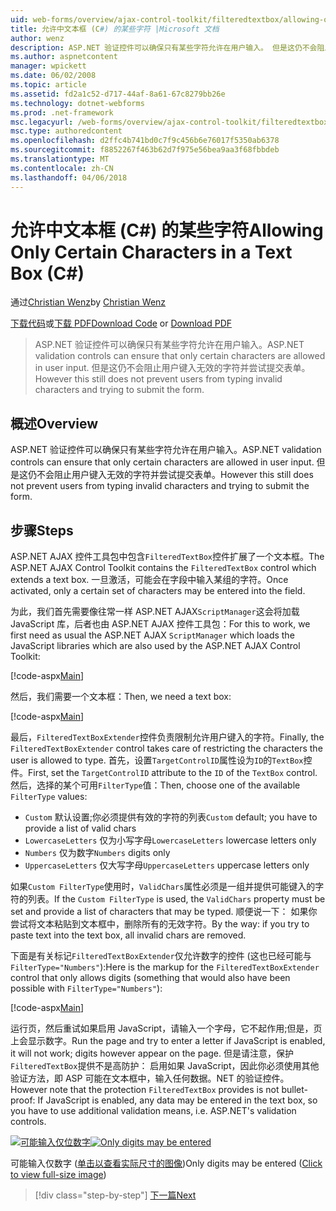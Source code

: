 ```yaml
---
uid: web-forms/overview/ajax-control-toolkit/filteredtextbox/allowing-only-certain-characters-in-a-text-box-cs
title: 允许中文本框 (C#) 的某些字符 |Microsoft 文档
author: wenz
description: ASP.NET 验证控件可以确保只有某些字符允许在用户输入。 但是这仍不会阻止用户键入无效...
ms.author: aspnetcontent
manager: wpickett
ms.date: 06/02/2008
ms.topic: article
ms.assetid: fd2a1c52-d717-44af-8a61-67c8279bb26e
ms.technology: dotnet-webforms
ms.prod: .net-framework
msc.legacyurl: /web-forms/overview/ajax-control-toolkit/filteredtextbox/allowing-only-certain-characters-in-a-text-box-cs
msc.type: authoredcontent
ms.openlocfilehash: d2ffc4b741bd0c7f9c456b6e76017f5350ab6378
ms.sourcegitcommit: f8852267f463b62d7f975e56bea9aa3f68fbbdeb
ms.translationtype: MT
ms.contentlocale: zh-CN
ms.lasthandoff: 04/06/2018
---
```

<a name="allowing-only-certain-characters-in-a-text-box-c"></a><span data-ttu-id="cde91-104">允许中文本框 (C#) 的某些字符</span><span class="sxs-lookup"><span data-stu-id="cde91-104">Allowing Only Certain Characters in a Text Box (C#)</span></span>
====================
<span data-ttu-id="cde91-105">通过[Christian Wenz](https://github.com/wenz)</span><span class="sxs-lookup"><span data-stu-id="cde91-105">by [Christian Wenz](https://github.com/wenz)</span></span>

<span data-ttu-id="cde91-106">[下载代码](http://download.microsoft.com/download/4/c/2/4c2def7a-0d23-4055-91f9-1f18504167d7/FilteredTextBox0.cs.zip)或[下载 PDF](http://download.microsoft.com/download/b/6/a/b6ae89ee-df69-4c87-9bfb-ad1eb2b23373/filteredtextbox0CS.pdf)</span><span class="sxs-lookup"><span data-stu-id="cde91-106">[Download Code](http://download.microsoft.com/download/4/c/2/4c2def7a-0d23-4055-91f9-1f18504167d7/FilteredTextBox0.cs.zip) or [Download PDF](http://download.microsoft.com/download/b/6/a/b6ae89ee-df69-4c87-9bfb-ad1eb2b23373/filteredtextbox0CS.pdf)</span></span>

> <span data-ttu-id="cde91-107">ASP.NET 验证控件可以确保只有某些字符允许在用户输入。</span><span class="sxs-lookup"><span data-stu-id="cde91-107">ASP.NET validation controls can ensure that only certain characters are allowed in user input.</span></span> <span data-ttu-id="cde91-108">但是这仍不会阻止用户键入无效的字符并尝试提交表单。</span><span class="sxs-lookup"><span data-stu-id="cde91-108">However this still does not prevent users from typing invalid characters and trying to submit the form.</span></span>


## <a name="overview"></a><span data-ttu-id="cde91-109">概述</span><span class="sxs-lookup"><span data-stu-id="cde91-109">Overview</span></span>

<span data-ttu-id="cde91-110">ASP.NET 验证控件可以确保只有某些字符允许在用户输入。</span><span class="sxs-lookup"><span data-stu-id="cde91-110">ASP.NET validation controls can ensure that only certain characters are allowed in user input.</span></span> <span data-ttu-id="cde91-111">但是这仍不会阻止用户键入无效的字符并尝试提交表单。</span><span class="sxs-lookup"><span data-stu-id="cde91-111">However this still does not prevent users from typing invalid characters and trying to submit the form.</span></span>

## <a name="steps"></a><span data-ttu-id="cde91-112">步骤</span><span class="sxs-lookup"><span data-stu-id="cde91-112">Steps</span></span>

<span data-ttu-id="cde91-113">ASP.NET AJAX 控件工具包中包含`FilteredTextBox`控件扩展了一个文本框。</span><span class="sxs-lookup"><span data-stu-id="cde91-113">The ASP.NET AJAX Control Toolkit contains the `FilteredTextBox` control which extends a text box.</span></span> <span data-ttu-id="cde91-114">一旦激活，可能会在字段中输入某组的字符。</span><span class="sxs-lookup"><span data-stu-id="cde91-114">Once activated, only a certain set of characters may be entered into the field.</span></span>

<span data-ttu-id="cde91-115">为此，我们首先需要像往常一样 ASP.NET AJAX`ScriptManager`这会将加载 JavaScript 库，后者也由 ASP.NET AJAX 控件工具包：</span><span class="sxs-lookup"><span data-stu-id="cde91-115">For this to work, we first need as usual the ASP.NET AJAX `ScriptManager` which loads the JavaScript libraries which are also used by the ASP.NET AJAX Control Toolkit:</span></span>

[!code-aspx[Main](allowing-only-certain-characters-in-a-text-box-cs/samples/sample1.aspx)]

<span data-ttu-id="cde91-116">然后，我们需要一个文本框：</span><span class="sxs-lookup"><span data-stu-id="cde91-116">Then, we need a text box:</span></span>

[!code-aspx[Main](allowing-only-certain-characters-in-a-text-box-cs/samples/sample2.aspx)]

<span data-ttu-id="cde91-117">最后，`FilteredTextBoxExtender`控件负责限制允许用户键入的字符。</span><span class="sxs-lookup"><span data-stu-id="cde91-117">Finally, the `FilteredTextBoxExtender` control takes care of restricting the characters the user is allowed to type.</span></span> <span data-ttu-id="cde91-118">首先，设置`TargetControlID`属性设为`ID`的`TextBox`控件。</span><span class="sxs-lookup"><span data-stu-id="cde91-118">First, set the `TargetControlID` attribute to the `ID` of the `TextBox` control.</span></span> <span data-ttu-id="cde91-119">然后，选择的某个可用`FilterType`值：</span><span class="sxs-lookup"><span data-stu-id="cde91-119">Then, choose one of the available `FilterType` values:</span></span>

- <span data-ttu-id="cde91-120">`Custom` 默认设置;你必须提供有效的字符的列表</span><span class="sxs-lookup"><span data-stu-id="cde91-120">`Custom` default; you have to provide a list of valid chars</span></span>
- <span data-ttu-id="cde91-121">`LowercaseLetters` 仅为小写字母</span><span class="sxs-lookup"><span data-stu-id="cde91-121">`LowercaseLetters` lowercase letters only</span></span>
- <span data-ttu-id="cde91-122">`Numbers` 仅为数字</span><span class="sxs-lookup"><span data-stu-id="cde91-122">`Numbers` digits only</span></span>
- <span data-ttu-id="cde91-123">`UppercaseLetters` 仅大写字母</span><span class="sxs-lookup"><span data-stu-id="cde91-123">`UppercaseLetters` uppercase letters only</span></span>

<span data-ttu-id="cde91-124">如果`Custom FilterType`使用时，`ValidChars`属性必须是一组并提供可能键入的字符的列表。</span><span class="sxs-lookup"><span data-stu-id="cde91-124">If the `Custom FilterType` is used, the `ValidChars` property must be set and provide a list of characters that may be typed.</span></span> <span data-ttu-id="cde91-125">顺便说一下： 如果你尝试将文本粘贴到文本框中，删除所有的无效字符。</span><span class="sxs-lookup"><span data-stu-id="cde91-125">By the way: if you try to paste text into the text box, all invalid chars are removed.</span></span>

<span data-ttu-id="cde91-126">下面是有关标记`FilteredTextBoxExtender`仅允许数字的控件 (这也已经可能与`FilterType="Numbers"`):</span><span class="sxs-lookup"><span data-stu-id="cde91-126">Here is the markup for the `FilteredTextBoxExtender` control that only allows digits (something that would also have been possible with `FilterType="Numbers"`):</span></span>

[!code-aspx[Main](allowing-only-certain-characters-in-a-text-box-cs/samples/sample3.aspx)]

<span data-ttu-id="cde91-127">运行页，然后重试如果启用 JavaScript，请输入一个字母，它不起作用;但是，页上会显示数字。</span><span class="sxs-lookup"><span data-stu-id="cde91-127">Run the page and try to enter a letter if JavaScript is enabled, it will not work; digits however appear on the page.</span></span> <span data-ttu-id="cde91-128">但是请注意，保护`FilteredTextBox`提供不是高防护： 启用如果 JavaScript，因此你必须使用其他验证方法，即 ASP 可能在文本框中，输入任何数据。NET 的验证控件。</span><span class="sxs-lookup"><span data-stu-id="cde91-128">However note that the protection `FilteredTextBox` provides is not bullet-proof: If JavaScript is enabled, any data may be entered in the text box, so you have to use additional validation means, i.e. ASP.NET's validation controls.</span></span>


<span data-ttu-id="cde91-129">[![可能输入仅位数字](allowing-only-certain-characters-in-a-text-box-cs/_static/image2.png)](allowing-only-certain-characters-in-a-text-box-cs/_static/image1.png)</span><span class="sxs-lookup"><span data-stu-id="cde91-129">[![Only digits may be entered](allowing-only-certain-characters-in-a-text-box-cs/_static/image2.png)](allowing-only-certain-characters-in-a-text-box-cs/_static/image1.png)</span></span>

<span data-ttu-id="cde91-130">可能输入仅数字 ([单击以查看实际尺寸的图像](allowing-only-certain-characters-in-a-text-box-cs/_static/image3.png))</span><span class="sxs-lookup"><span data-stu-id="cde91-130">Only digits may be entered ([Click to view full-size image](allowing-only-certain-characters-in-a-text-box-cs/_static/image3.png))</span></span>

> [!div class="step-by-step"]
> [<span data-ttu-id="cde91-131">下一篇</span><span class="sxs-lookup"><span data-stu-id="cde91-131">Next</span></span>](allowing-only-certain-characters-in-a-text-box-vb.md)
